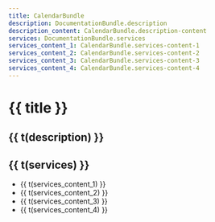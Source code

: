 ```yaml
---
title: CalendarBundle
description: DocumentationBundle.description
description_content: CalendarBundle.description-content
services: DocumentationBundle.services
services_content_1: CalendarBundle.services-content-1
services_content_2: CalendarBundle.services-content-2
services_content_3: CalendarBundle.services-content-3
services_content_4: CalendarBundle.services-content-4
---
```


# {{ title }}

## {{ t(description) }}

<p v-html="t(description_content)" />

## {{ t(services) }}

- {{ t(services_content_1) }}
- {{ t(services_content_2) }}
- {{ t(services_content_3) }}
- {{ t(services_content_4) }}

<i18n src="@APP|Bundles/DocumentationBundle/Locales/Documentation.locales.json"></i18n>
<i18n src="@APP|Bundles/CalendarBundle/Locales/Calendar.locales.json"></i18n>

<script setup lang="ts">
import { useI18n } from 'vue-i18n'

const { t } = useI18n()
</script>
